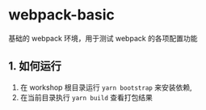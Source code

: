 # webpack-basic

基础的 webpack 环境，用于测试 webpack 的各项配置功能

## 1. 如何运行

1. 在 workshop 根目录运行 `yarn bootstrap` 来安装依赖,
2. 在当前目录执行 `yarn build` 查看打包结果

